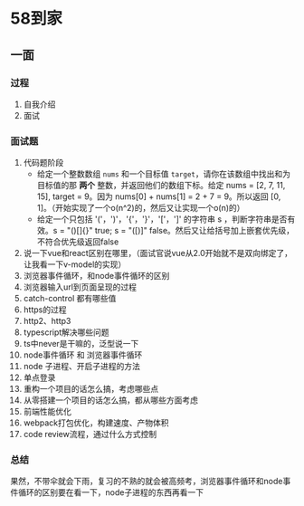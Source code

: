 # 58到家

## 一面

### 过程
1. 自我介绍
2. 面试

### 面试题
1. 代码题阶段
   - 给定一个整数数组 `nums` 和一个目标值 `target`，请你在该数组中找出和为目标值的那 **两个** 整数，并返回他们的数组下标。给定 nums = [2, 7, 11, 15], target = 9。因为 nums[0] + nums[1] = 2 + 7 = 9。所以返回 [0, 1]。（开始实现了一个o(n^2)的，然后又让实现一个o(n)的）
   - 给定一个只包括 '('，')'，'{'，'}'，'['，']' 的字符串 s ，判断字符串是否有效。s = "()[]{}" true; s = "([)]" false。然后又让给括号加上嵌套优先级，不符合优先级返回false
2. 说一下vue和react区别在哪里，（面试官说vue从2.0开始就不是双向绑定了，让我看一下v-model的实现）
3. 浏览器事件循环，和node事件循环的区别
4. 浏览器输入url到页面呈现的过程
5. catch-control 都有哪些值
6. https的过程
7. http2、http3
8. typescript解决哪些问题
9. ts中never是干嘛的，泛型说一下
10. node事件循环 和 浏览器事件循环
11. node 子进程、开启子进程的方法
12. 单点登录
13. 重构一个项目的话怎么搞，考虑哪些点
14. 从零搭建一个项目的话怎么搞，都从哪些方面考虑
15. 前端性能优化
16. webpack打包优化，构建速度、产物体积
17. code review流程，通过什么方式控制

### 总结

果然，不带伞就会下雨，复习的不熟的就会被高频考，浏览器事件循环和node事件循环的区别要在看一下，node子进程的东西再看一下